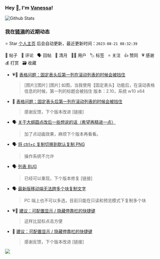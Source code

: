 ### Hey 👋, I'm [Vanessa](http://vanessa.b3log.org/)!

![Github Stats](https://github-readme-stats.vercel.app/api?username=Vanessa219&show_icons=true)

<!--events start -->

### 我在[链滴](https://ld246.com)的近期动态

⭐️ Star [个人主页](https://github.com/Vanessa219/Vanessa219) 后会自动更新，最近更新时间：`2023-08-21 08:32:39`

📝 帖子 &nbsp; 💬 评论 &nbsp; 🗣 回帖 &nbsp; 🌙 清月 &nbsp; 👨‍💻 用户 &nbsp; 🏷️ 标签 &nbsp; ⭐️ 关注 &nbsp; 👍 赞同 &nbsp; 💗 感谢 &nbsp; 💰 打赏 &nbsp; 🗃 收藏

* 💗📝 [表格问题：固定表头后第一列在滚动列表的时候会被挡住](https://ld246.com/article/1692535355804)

  > [图片][图片] [图片] 如图，当我使用【固定表头】功能后，在滚动表格信息的时候，第一列的标题会被挡住 版本：2.10，系统 w10 x64
* 💬 [表格问题：固定表头后第一列在滚动列表的时候会被挡住](https://ld246.com/article/1692535355804/comment/1692545682790#comments)

  > 感谢反馈，下个版本改进 [链接]
* 🗣 [关于大纲圆点改后一些想说的话（希望再精进一点）](https://ld246.com/article/1692449830823/comment/1692502489399#comments)

  > 加了点动画效果，麻烦下个版本再看看。
* 🗣 [将 ctrl+c 复制切换到默认复制 PNG](https://ld246.com/article/1666151173328/comment/1692324972241#comments)

  > 操作系统不允许
* 🗣 [列表 BUG](https://ld246.com/article/1691981936960/comment/1692067961802#comments)

  > 已经可以重现，下个版本修复 [链接]
* 🗣 [最新版移动端无法跨多个块复制文字](https://ld246.com/article/1691867906443/comment/1692090703207#comments)

  > PC 端上也不可以多选，目前只能在只读和预览模式下复制多个块
* 💗📝 [建议：可配置显示 / 隐藏停靠栏的快捷键](https://ld246.com/article/1691939463729)

  > 这样比鼠标点击方便
* 💬 [建议：可配置显示 / 隐藏停靠栏的快捷键](https://ld246.com/article/1691939463729/comment/1692089658614#comments)

  > 感谢反馈，下个版本改进 [链接]


<!--events end -->

<a title="Hits" target="_blank" href="https://github.com/Vanessa219/Vanessa219"><img src="https://hits.b3log.org/Vanessa219/Vanessa219.svg"></a>
